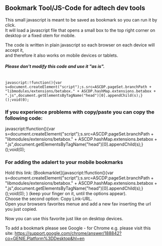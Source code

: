 ## Bookmark Tool/JS-Code for adtech dev tools

This small javascript is meant to be saved as bookmark so you can run it by click.  
It will load a javascript file that opens a small box to the top right corner on desktop or a fixed otem for mobile.  

The code is written in plain javascript so each browser on each device will accept it,  
and therefore it also works on mobile devices or tablets.

##### Please don't modify this code and use it "as is".
```

javascript:!function(){var s=document.createElement("script");s.src=ASCDP.pageSet.branchPath + "libmodules/extensions/betabox." + ASCDP.hashMap.extensions.betabox + ".js",document.getElementsByTagName("head")[0].appendChild(s);}();void(0);

```

### If you experience problems with copy/paste you can copy the following code:

javascript:!function(){var s=document.createElement("script");s.src=ASCDP.pageSet.branchPath + "libmodules/extensions/betabox." + ASCDP.hashMap.extensions.betabox + ".js",document.getElementsByTagName("head")[0].appendChild(s);}();void(0);

### For adding the adalert to your mobile bookmarks

Hold this link: [Bookmarklet](javascript:!function(){var s=document.createElement("script");s.src=ASCDP.pageSet.branchPath + "libmodules/extensions/betabox." + ASCDP.hashMap.extensions.betabox + ".js",document.getElementsByTagName("head")[0].appendChild(s);}();void(0);
) (keep your finger on it, until the options appear).  
Choose the second option: Copy Link-URL.  
Open your browsers favorites menue and add a new fav inserting the url you just copied.

Now you can use this favorite just like on desktop devices.

To add a bookmark please see Google - for Chrome e.g. please visit this site:
https://support.google.com/chrome/answer/188842?co=GENIE.Platform%3DDesktop&hl=en
